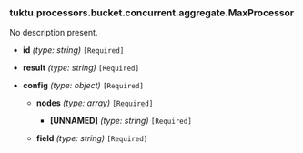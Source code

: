 ### tuktu.processors.bucket.concurrent.aggregate.MaxProcessor
No description present.

  * **id** *(type: string)* `[Required]`

  * **result** *(type: string)* `[Required]`

  * **config** *(type: object)* `[Required]`

    * **nodes** *(type: array)* `[Required]`

      * **[UNNAMED]** *(type: string)* `[Required]`

    * **field** *(type: string)* `[Required]`


